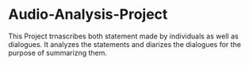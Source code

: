 # Audio-Analysis-Project
This Project trnascribes both statement made by individuals as well as dialogues. It analyzes the statements and diarizes the dialogues for the purpose of summarizng them. 
